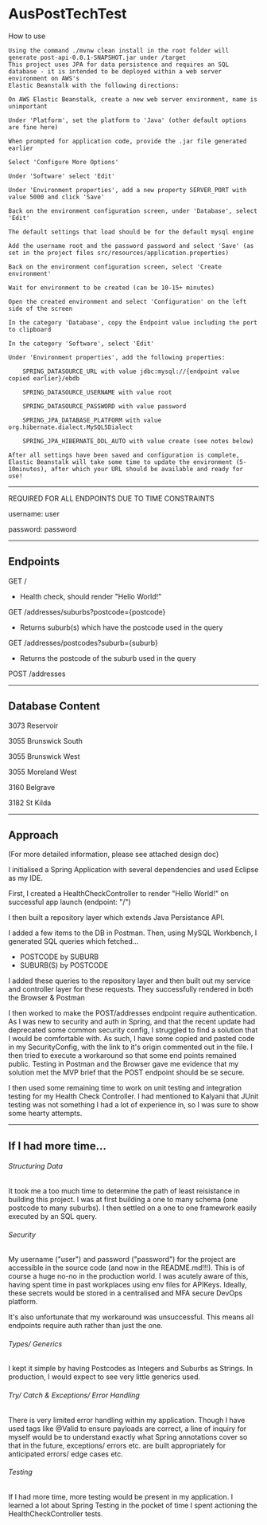 # AusPostTechTest

How to use

    Using the command ./mvnw clean install in the root folder will generate post-api-0.0.1-SNAPSHOT.jar under /target
    This project uses JPA for data persistence and requires an SQL database - it is intended to be deployed within a web server environment on AWS's 
    Elastic Beanstalk with the following directions:

    On AWS Elastic Beanstalk, create a new web server environment, name is unimportant
    
    Under 'Platform', set the platform to 'Java' (other default options are fine here)
    
    When prompted for application code, provide the .jar file generated earlier
    
    Select 'Configure More Options'
    
    Under 'Software' select 'Edit'
    
    Under 'Environment properties', add a new property SERVER_PORT with value 5000 and click 'Save'
    
    Back on the environment configuration screen, under 'Database', select 'Edit'
    
    The default settings that load should be for the default mysql engine
    
    Add the username root and the password password and select 'Save' (as set in the project files src/resources/application.properties)
    
    Back on the environment configuration screen, select 'Create environment'
    
    Wait for environment to be created (can be 10-15+ minutes)
    
    Open the created environment and select 'Configuration' on the left side of the screen
    
    In the category 'Database', copy the Endpoint value including the port to clipboard
    
    In the category 'Software', select 'Edit'
    
    Under 'Environment properties', add the following properties:
    
        SPRING_DATASOURCE_URL with value jdbc:mysql://{endpoint value copied earlier}/ebdb

        SPRING_DATASOURCE_USERNAME with value root
        
        SPRING_DATASOURCE_PASSWORD with value password
        
        SPRING_JPA_DATABASE_PLATFORM with value org.hibernate.dialect.MySQL5Dialect
        
        SPRING_JPA_HIBERNATE_DDL_AUTO with value create (see notes below)
        
    After all settings have been saved and configuration is complete, Elastic Beanstalk will take some time to update the environment (5-10minutes), after which your URL should be available and ready for use!

_________________________________________________________________

REQUIRED FOR ALL ENDPOINTS DUE TO TIME CONSTRAINTS

username: user

password: password


__________________________________________________________________

## Endpoints

GET /

- Health check, should render "Hello World!"

GET /addresses/suburbs?postcode={postcode}

- Returns suburb(s) which have the postcode used in the query

GET /addresses/postcodes?suburb={suburb}

- Returns the postcode of the suburb used in the query

POST /addresses
__________________________________________________________________

## Database Content

3073 Reservoir

3055 Brunswick South

3055 Brunswick West

3055 Moreland West

3160 Belgrave

3182 St Kilda
__________________________________________________________________

## Approach

(For more detailed information, please see attached design doc)

I initialised a Spring Application with several dependencies and used Eclipse as my IDE.

First, I created a HealthCheckController to render "Hello World!" on successful app launch (endpoint: "/")

I then built a repository layer which extends Java Persistance API.

I added a few items to the DB in Postman. Then, using MySQL Workbench, I generated SQL queries which fetched...
- POSTCODE by SUBURB
- SUBURB(S) by POSTCODE

I added these queries to the repository layer and then built out my service and controller layer for these requests. They successfully rendered in both the Browser & Postman

I then worked to make the POST/addresses endpoint require authentication. As I was new to security and auth in Spring, and that the recent update had deprecated some common security config, I struggled to find a solution that I would be comfortable with. As such, I have some copied and pasted code in my SecurityConfig, with the link to it's origin commented out in the file. I then tried to execute a workaround so that some end points remained public. Testing in Postman and the Browser gave me evidence that my solution met the MVP brief that the POST endpoint should be se secure.

I then used some remaining time to work on unit testing and integration testing for my Health Check Controller. I had mentioned to Kalyani that JUnit testing was not something I had a lot of experience in, so I was sure to show some hearty attempts.
__________________________________________________________________

## If I had more time...

###### Structuring Data

It took me a too much time to determine the path of least reisistance in building this project. I was at first building a one to many schema (one postcode to many suburbs). I then settled on a one to one framework easily executed by an SQL query.

###### Security

My username ("user") and password ("password") for the project are accessible in the source code (and now in the README.md!!!). This is of course a huge no-no in the production world. I was acutely aware of this, having spent time in past workplaces using env files for APIKeys. Ideally, these secrets would be stored in a centralised and MFA secure DevOps platform.

It's also unfortunate that my workaround was unsuccessful. This means all endpoints require auth rather than just the one.

###### Types/ Generics

I kept it simple by having Postcodes as Integers and Suburbs as Strings. In production, I would expect to see very little generics used.

###### Try/ Catch & Exceptions/ Error Handling

There is very limited error handling within my application. Though I have used tags like @Valid to ensure payloads are correct, a line of inquiry for myself would be to understand exactly what Spring annotations cover so that in the future, exceptions/ errors etc. are built appropriately for anticipated errors/ edge cases etc.

###### Testing

If I had more time, more testing would be present in my application. I learned a lot about Spring Testing in the pocket of time I spent actioning the HealthCheckController tests.
